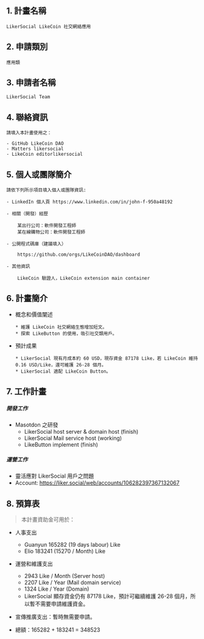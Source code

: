 ## 1. 計畫名稱
    LikerSocial LikeCoin 社交網絡應用
    
## 2. 申請類別 
    應用類
    
## 3. 申請者名稱
    LikerSocial Team
## 4. 聯絡資訊

    請填入本計畫使用之：

    - GitHub LikeCoin DAO
    - Matters likersocial
    - LikeCoin editorlikersocial

## 5. 個人或團隊簡介
```
請依下列所示項目填入個人或團隊資訊:

- LinkedIn 個人頁 https://www.linkedin.com/in/john-f-950a48192

- 相關（開發）經歷

    某出行公司：軟件開發工程師
    某在線購物公司：軟件開發工程師

- 公開程式碼庫（建議填入）

    https://github.com/orgs/LikeCoinDAO/dashboard

- 其他資訊

    LikeCoin 驗證人，LikeCoin extension main container
```

## 6. 計畫簡介

- 概念和價值闡述
 
    ```
    * 維護 LikeCoin 社交網絡生態增加短文。
    * 探索 LikeButton 的使用，吸引社交類用戶。
    ```   
- 預計成果

    ```
    * LikerSocial 現有月成本約 60 USD，現存資金 87178 Like，若 LikeCoin 維持 0.16 USD/Like，還可維護 26-28 個月。
    * LikerSocial 適配 LikeCoin Button。
   ``` 

## 7. 工作計畫

##### 開發工作
 - Masotdon 之研發
    * LikerSocial host server & domain host  (finish)
    * LikerSocial Mail service host (working)
    * LikeButton implement (finish)

##### 運營工作
* 靈活應對 LikerSocial 用戶之問題
* Account: https://liker.social/web/accounts/106282397367132067


## 8. 預算表

> 本計畫資助金可用於： 
    
* 人事支出
    * Guanyun 165282 (19 days labour) Like 
    * Elio 183241 (15270 / Month) Like
* 運營和維護支出
    * 2943 Like / Month (Server host)
    * 2207 Like / Year (Mail domain service)
    * 1324 Like / Year (Domain)
    * LikerSocial 顯存資金仍有 87178 Like，預計可繼續維護 26-28 個月，所以暫不需要申請維護資金。

* 宣傳推廣支出：暫時無需要申請。
* 總額：165282 + 183241 = 348523

